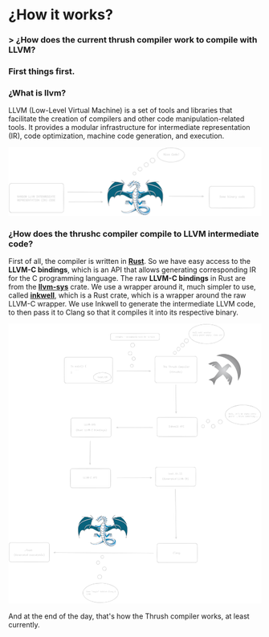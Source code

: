 # ¿How it works?

### > ¿How does the current thrush compiler work to compile with **LLVM**?

### First things first.

### ¿What is llvm?

LLVM (Low-Level Virtual Machine) is a set of tools and libraries that facilitate the creation of compilers and other code manipulation-related tools. It provides a modular infrastructure for intermediate representation (IR), code optimization, machine code generation, and execution.

<p align="center">
  <img src= "https://github.com/thrushlang/how-it-works/blob/master/assets/what%20da%20heck%20is%20llvm%3F.png" alt= "logo" style= "width: 2hv; height: 2hv;"> </img>
</p>

### ¿How does the thrushc compiler compile to LLVM intermediate code?

First of all, the compiler is written in **[Rust](https://www.rust-lang.org/)**. So we have easy access to the **LLVM-C bindings**, which is an API that allows generating corresponding IR for the C programming language. The raw **LLVM-C bindings** in Rust are from the **[llvm-sys](https://gitlab.com/taricorp/llvm-sys.rs)** crate. We use a wrapper around it, much simpler to use, called **[inkwell](https://github.com/TheDan64/inkwell)**, which is a Rust crate, which is a wrapper around the raw LLVM-C wrapper. We use Inkwell to generate the intermediate LLVM code, to then pass it to Clang so that it compiles it into its respective binary.

<p align="center">
  <img src= "https://github.com/thrushlang/how-it-works/blob/master/assets/what%20da%20heck%20compile%20thrushc%3F.png" alt= "logo" style= "width: 2hv; height: 2hv;"> </img>
</p

And at the end of the day, that's how the Thrush compiler works, at least currently.
